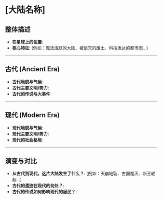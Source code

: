 # [大陆名称]

## 整体描述
- **在星球上的位置**: 
- **核心特征**: (例如：魔法活跃的大陆、被诅咒的废土、科技发达的都市圈...)

---

## 古代 (Ancient Era)

- **古代地貌与气候**: 
- **古代主要文明/势力**: 
- **古代的传说与大事件**: 

---

## 现代 (Modern Era)

- **现代地貌与气候**: 
- **现代主要文明/势力**: 
- **现代的社会格局**: 

---

## 演变与对比

- **从古代到现代，这片大陆发生了什么？**: (例如：天崩地裂、古国覆灭、新王崛起...)
- **古代的遗迹在现代的何处？**: 
- **古代的传说如何影响现代的居民？**: